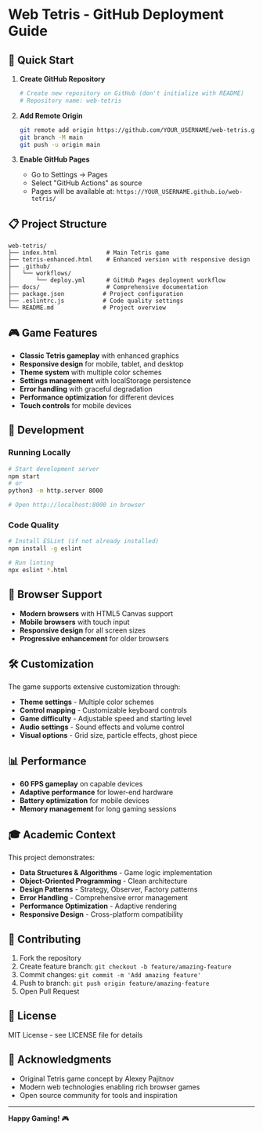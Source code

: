 # Web Tetris - GitHub Deployment Guide

## 🚀 Quick Start

1. **Create GitHub Repository**
   ```bash
   # Create new repository on GitHub (don't initialize with README)
   # Repository name: web-tetris
   ```

2. **Add Remote Origin**
   ```bash
   git remote add origin https://github.com/YOUR_USERNAME/web-tetris.git
   git branch -M main
   git push -u origin main
   ```

3. **Enable GitHub Pages**
   - Go to Settings → Pages
   - Select "GitHub Actions" as source
   - Pages will be available at: `https://YOUR_USERNAME.github.io/web-tetris/`

## 📋 Project Structure

```
web-tetris/
├── index.html              # Main Tetris game
├── tetris-enhanced.html    # Enhanced version with responsive design
├── .github/
│   └── workflows/
│       └── deploy.yml      # GitHub Pages deployment workflow
├── docs/                   # Comprehensive documentation
├── package.json           # Project configuration
├── .eslintrc.js           # Code quality settings
└── README.md              # Project overview
```

## 🎮 Game Features

- **Classic Tetris gameplay** with enhanced graphics
- **Responsive design** for mobile, tablet, and desktop
- **Theme system** with multiple color schemes
- **Settings management** with localStorage persistence
- **Error handling** with graceful degradation
- **Performance optimization** for different devices
- **Touch controls** for mobile devices

## 🔧 Development

### Running Locally

```bash
# Start development server
npm start
# or
python3 -m http.server 8000

# Open http://localhost:8000 in browser
```

### Code Quality

```bash
# Install ESLint (if not already installed)
npm install -g eslint

# Run linting
npx eslint *.html
```

## 📱 Browser Support

- **Modern browsers** with HTML5 Canvas support
- **Mobile browsers** with touch input
- **Responsive design** for all screen sizes
- **Progressive enhancement** for older browsers

## 🛠️ Customization

The game supports extensive customization through:

- **Theme settings** - Multiple color schemes
- **Control mapping** - Customizable keyboard controls
- **Game difficulty** - Adjustable speed and starting level
- **Audio settings** - Sound effects and volume control
- **Visual options** - Grid size, particle effects, ghost piece

## 📊 Performance

- **60 FPS gameplay** on capable devices
- **Adaptive performance** for lower-end hardware
- **Battery optimization** for mobile devices
- **Memory management** for long gaming sessions

## 🎓 Academic Context

This project demonstrates:

- **Data Structures & Algorithms** - Game logic implementation
- **Object-Oriented Programming** - Clean architecture
- **Design Patterns** - Strategy, Observer, Factory patterns
- **Error Handling** - Comprehensive error management
- **Performance Optimization** - Adaptive rendering
- **Responsive Design** - Cross-platform compatibility

## 🤝 Contributing

1. Fork the repository
2. Create feature branch: `git checkout -b feature/amazing-feature`
3. Commit changes: `git commit -m 'Add amazing feature'`
4. Push to branch: `git push origin feature/amazing-feature`
5. Open Pull Request

## 📝 License

MIT License - see LICENSE file for details

## 🙏 Acknowledgments

- Original Tetris game concept by Alexey Pajitnov
- Modern web technologies enabling rich browser games
- Open source community for tools and inspiration

---

**Happy Gaming!** 🎮